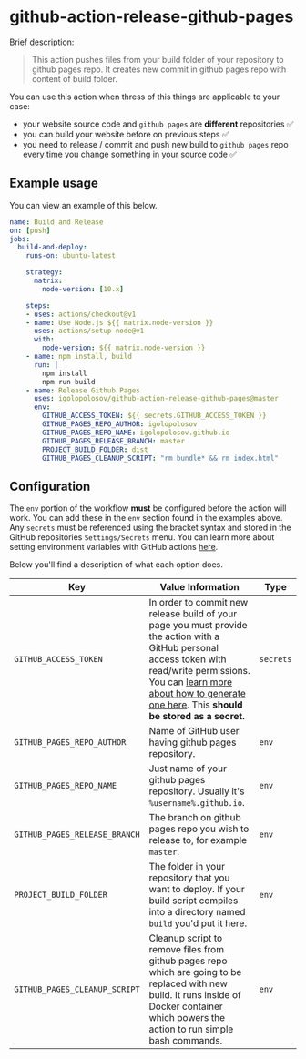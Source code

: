 # github-action-release-github-pages

Brief description:
> This action pushes files from your build folder of your repository to github pages repo. It creates new commit in github pages repo with content of build folder.

You can use this action when thress of this things are applicable to your case:
* your website source code and `github pages` are **different** repositories ✅
* you can build your website before on previous steps ✅ 
* you need to release / commit and push new build to `github pages` repo every time you change something in your source code ✅

## Example usage

You can view an example of this below.

```yml
name: Build and Release
on: [push]
jobs:
  build-and-deploy:
    runs-on: ubuntu-latest

    strategy:
      matrix:
        node-version: [10.x]

    steps:
    - uses: actions/checkout@v1
    - name: Use Node.js ${{ matrix.node-version }}
      uses: actions/setup-node@v1
      with:
        node-version: ${{ matrix.node-version }}
    - name: npm install, build
      run: |
        npm install
        npm run build
    - name: Release Github Pages
      uses: igolopolosov/github-action-release-github-pages@master
      env:
        GITHUB_ACCESS_TOKEN: ${{ secrets.GITHUB_ACCESS_TOKEN }}
        GITHUB_PAGES_REPO_AUTHOR: igolopolosov
        GITHUB_PAGES_REPO_NAME: igolopolosov.github.io
        GITHUB_PAGES_RELEASE_BRANCH: master
        PROJECT_BUILD_FOLDER: dist
        GITHUB_PAGES_CLEANUP_SCRIPT: "rm bundle* && rm index.html"
```

## Configuration

The `env` portion of the workflow **must** be configured before the action will work. You can add these in the `env` section found in the examples above. Any `secrets` must be referenced using the bracket syntax and stored in the GitHub repositories `Settings/Secrets` menu. You can learn more about setting environment variables with GitHub actions [here](https://help.github.com/en/articles/workflow-syntax-for-github-actions#jobsjob_idstepsenv).

Below you'll find a description of what each option does.

| Key  | Value Information | Type |
| ------------- | ------------- | ------------- |
| `GITHUB_ACCESS_TOKEN`  | In order to commit new release build of your page you must provide the action with a GitHub personal access token with read/write permissions. You can [learn more about how to generate one here](https://help.github.com/en/articles/creating-a-personal-access-token-for-the-command-line). This **should be stored as a secret.**  | `secrets` |
| `GITHUB_PAGES_REPO_AUTHOR`  | Name of GitHub user having github pages repository. | `env` |
| `GITHUB_PAGES_REPO_NAME`  | Just name of your github pages repository. Usually it's `%username%.github.io`. | `env` |
| `GITHUB_PAGES_RELEASE_BRANCH`  | The branch on github pages repo you wish to release to, for example `master`.  | `env` |
| `PROJECT_BUILD_FOLDER`  | The folder in your repository that you want to deploy. If your build script compiles into a directory named `build` you'd put it here. | `env` |
| `GITHUB_PAGES_CLEANUP_SCRIPT`  | Cleanup script to remove files from github pages repo which are going to be replaced with new build. It runs inside of Docker container which powers the action to run simple bash commands.  | `env` |
